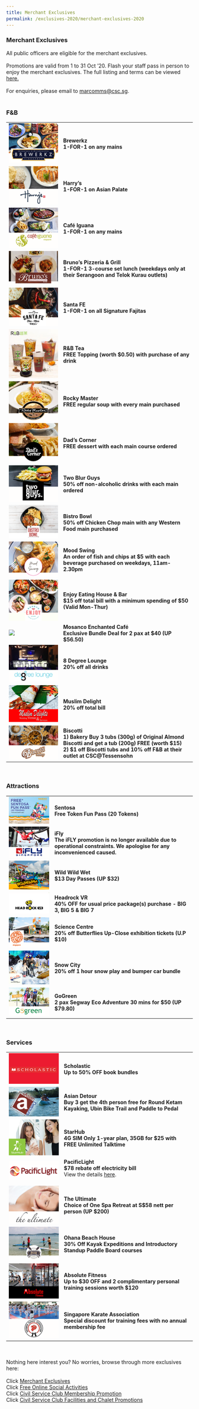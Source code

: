 ```yaml
---
title: Merchant Exclusives
permalink: /exclusives-2020/merchant-exclusives-2020
---
```


### Merchant Exclusives <br>
All public officers are eligible for the merchant exclusives.<br>
<br>
Promotions are valid from 1 to 31 Oct ’20. Flash your staff pass in person to enjoy the merchant exclusives. The full listing and terms can be viewed <a href="https://bit.ly/2HcT4ig">here.</a><br> 
<br> 
For enquiries, please email to <a href="mailto:marcomms@csc.sg">marcomms@csc.sg</a>.<br>
<br>
### F&B <br>
<table>
  <tr>
    <td>
      <img src="/images/Brewerkz.png">
    </td>
    <td>
      <b>Brewerkz<br> 1-FOR-1 on any mains</b><br>
    </td>
  </tr>
  <tr>
    <td>
      <img src="/images/Harrys.png">
    </td>
    <td>
      <b>Harry’s<br> 1-FOR-1 on Asian Palate</b><br>
    </td>
  </tr>
  <tr>
    <td>
      <img src="/images/Cafe iguana.png">
    </td>
    <td>
      <b>Café Iguana<br> 1-FOR-1 on any mains</b><br>
    </td>
  </tr>
  <tr>
    <td>
      <img src="/images/Brunos.png">
    </td>
    <td>
      <b>Bruno’s Pizzeria & Grill<br> 1-FOR-1 3-course set lunch (weekdays only at their Serangoon and Telok Kurau outlets)</b><br>
    </td>
  </tr>
  <tr>
    <td>
<img src="/images/Santa FE.png">
    </td>
    <td>
      <b>Santa FE<br> 1-FOR-1 on all Signature Fajitas</b><br>
    </td>
  </tr>
  <tr>
    <td>
<img src="/images/R&B Tea.jpg">
    </td>
    <td>
      <b>R&B Tea<br> FREE Topping (worth $0.50) with purchase of any drink</b><br>
    </td>
  </tr>
  <tr>
    <td>
<img src="/images/Rocky master.png">
    </td>
    <td>
      <b>Rocky Master<br> FREE regular soup with every main purchased</b><br>
    </td>
  </tr>
  <tr>
    <td>
<img src="/images/Dads corner.png">
    </td>
    <td>
      <b>Dad’s Corner<br> FREE dessert with each main course ordered</b><br>
    </td>
  </tr>
  <tr>
    <td>
<img src="/images/two blur guys.png">
    </td>
    <td>
      <b>Two Blur Guys<br> 50% off non-alcoholic drinks with each main ordered</b><br>
    </td>
  </tr>
  <tr>
    <td>
<img src="/images/Bistro bowl.png">
    </td>
    <td>
      <b>Bistro Bowl<br> 50% off Chicken Chop main with any Western Food main purchased</b><br>
    </td>
  </tr>
  <tr>
    <td>
<img src="/images/Mood Swing.png">
    </td>
    <td>
      <b>Mood Swing<br> An order of fish and chips at $5 with each beverage purchased on weekdays, 11am-2.30pm</b><br>
    </td>
  </tr>
  <tr>
    <td>
<img src="/images/Enjoy.png">
    </td>
    <td>
      <b>Enjoy Eating House & Bar<br> $15 off total bill with a minimum spending of $50 (Valid Mon-Thur)</b><br>
    </td>
  </tr>
  <tr>
    <td>
<img src="/images/Mosanco.png">
    </td>
    <td>
      <b>Mosanco Enchanted Café<br> Exclusive Bundle Deal for 2 pax at $40 (UP $56.50)</b><br>
    </td>
  </tr>
  <tr>
    <td>
<img src="/images/8 degree.png">
    </td>
    <td>
      <b>8 Degree Lounge<br> 20% off all drinks</b><br>
    </td>
  </tr>
  <tr>
    <td>
<img src="/images/Muslim Delight.png">
    </td>
    <td>
      <b>Muslim Delight<br> 20% off total bill</b><br>
    </td>
  </tr>
  <tr>
    <td>
<img src="/images/Biscotti Bakery.png">
    </td>
    <td>
      <b>Biscotti<br>1) Bakery Buy 3 tubs (300g) of Original Almond Biscotti and get a tub (200g) FREE (worth $15)<br>2) $1 off Biscotti tubs and 10% off F&B at their outlet at CSC@Tessensohn</b>
    </td>
  </tr>
</table>
<br>

### Attractions<br>      
<table>
  <tr>
    <td>
<img src="/images/Sentosa Fun Pass 02.jpg">
    </td>
    <td>
      <b>Sentosa<br> Free Token Fun Pass (20 Tokens)</b><br>
    </td>
  </tr>
  <tr>
    <td>
<img src="/images/iFly.png">
    </td>
    <td>
      <b>iFly<br> The iFLY promotion is no longer available due to operational constraints. We apologise for any inconvenienced caused.</b><br>
    </td>
  </tr>
  <tr>
    <td>
<img src="/images/Wild Wild Wet.png">
    </td>
    <td>
      <b>Wild Wild Wet<br> $13 Day Passes (UP $32)</b><br>
    </td>
  </tr>
  <tr>
    <td>
<img src="/images/Headrock VR.png">
    </td>
    <td>
      <b>Headrock VR<br> 40% OFF for usual price package(s) purchase - BIG 3, BIG 5 & BIG 7</b><br>
    </td>
  </tr>
  <tr>
    <td>
<img src="/images/Science centre.png">
    </td>
    <td>
      <b>Science Centre<br> 20% off Butterflies Up-Close exhibition tickets (U.P $10)</b><br>
    </td>
  </tr>
  <tr>
    <td>
<img src="/images/Snow City.png">
    </td>
    <td>
      <b>Snow City<br> 20% off 1 hour snow play and bumper car bundle</b><br>
    </td>
  </tr>
  <tr>
    <td>
<img src="/images/Go green.png">
    </td>
    <td>
      <b>GoGreen<br> 2 pax Segway Eco Adventure 30 mins for $50 (UP $79.80)</b><br>
    </td>
  </tr>
</table>
<br>   

### Services <br>
<table>
  <tr>
   <td>
<img src="/images/Scholastic.png">
    </td>
    <td>
      <b>Scholastic<br> Up to 50% OFF book bundles</b><br>
    </td>
  </tr>
  <tr>
   <td>
<img src="/images/Asian detour.png">
    </td>
    <td>
     <b>Asian Detour<br> Buy 3 get the 4th person free for Round Ketam Kayaking, Ubin Bike Trail and Paddle to Pedal</b><br>
    </td>
  </tr>
  <tr>
    <td>
      <img src="/images/starhub.png">
    </td>
    <td>
      <b>StarHub<br> 4G SIM Only 1-year plan, 35GB for $25 with FREE Unlimited Talktime</b><br>
    </td>
  </tr>
  <tr>
   <td>
<img src="/images/pacificlight.png">
    </td>
    <td>
      <b>PacificLight<br> $78 rebate off electricity bill</b><br>
      View the details <a href="/images/PLExCSC-eDM-Oct2020.jpg">here</a>.<br> 
<br>
    </td>
  </tr>
  <tr>
   <td>
<img src="/images/the ultimate.png">
    </td>
    <td>
      <b>The Ultimate<br> Choice of One Spa Retreat at S$58 nett per person (UP $200)</b><br>
    </td>
  </tr>
  <tr>
    <td>
<img src="/images/Ohana.png">
    </td>
    <td>
      <b>Ohana Beach House<br>30% Off Kayak Expeditions and Introductory Standup Paddle Board courses</b><br>
    </td>
  </tr>
  <tr>
    <td>
<img src="/images/absolute fitness.png">
    </td>
    <td>
      <b>Absolute Fitness<br> Up to $30 OFF and 2 complimentary personal training sessions worth $120</b><br>
    </td>
  </tr>
  <tr>
    <td>
<img src="/images/Singapore Karate Association.png">
    </td>
    <td>
      <b>Singapore Karate Association<br> Special discount for training fees with no annual membership fee</b><br>
    </td>
  </tr>
</table>
<br>
<br>
Nothing here interest you? No worries, browse through more exclusives here: <br>
<br>
Click <a href="https://publicserviceweek.gov.sg/exclusives-2020/merchant-exclusives-2020">Merchant Exclusives</a><br>
Click <a href="https://publicserviceweek.gov.sg/exclusives-2020/online-social-activities-2020">Free Online Social Activities</a><br>
Click <a href="https://publicserviceweek.gov.sg/exclusives-2020/civil-service-club-membership-promotion-2020">Civil Service Club Membership Promotion</a><br>
Click <a href="https://publicserviceweek.gov.sg/exclusives-2020/clubhouse-promotions-2020">Civil Service Club Facilities and Chalet Promotions</a><br> 
